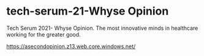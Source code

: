 # tech-serum-21-Whyse Opinion

Tech Serum 2021- Whyse Opinion. The most innovative minds in healthcare working for the greater good.


https://asecondopinion.z13.web.core.windows.net/
